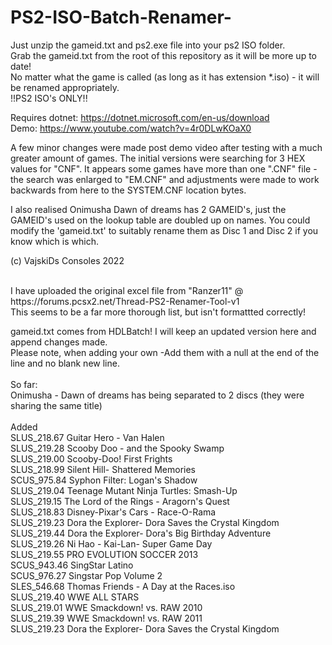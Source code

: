 # PS2-ISO-Batch-Renamer-

Just unzip the gameid.txt and ps2.exe file into your ps2 ISO folder.<br />
Grab the gameid.txt from the root of this repository as it will be more up to date!<br />
No matter what the game is called (as long as it has extension *.iso) - it will be renamed appropriately.<br />
!!PS2 ISO's ONLY!!

Requires dotnet: https://dotnet.microsoft.com/en-us/download<br />
Demo: https://www.youtube.com/watch?v=4r0DLwKOaX0<br />

A few minor changes were made post demo video after testing with a much greater amount of games.
The initial versions were searching for 3 HEX values for "CNF". 
It appears some games have more than one ".CNF" file - the search was enlarged to "EM.CNF" and adjustments were made to work backwards from here to the SYSTEM.CNF location bytes.

I also realised Onimusha Dawn of dreams has 2 GAMEID's, just the GAMEID's used on the lookup table are doubled up on names. 
You could modify the 'gameid.txt' to suitably rename them as Disc 1 and Disc 2 if you know which is which.

(c) VajskiDs Consoles 2022

<br />
I have uploaded the original excel file from "Ranzer11" @ https://forums.pcsx2.net/Thread-PS2-Renamer-Tool-v1
<br />
This seems to be a far more thorough list, but isn't formattted correctly!
<br />

gameid.txt comes from HDLBatch! I will keep an updated version here and append changes made. <br />
Please note, when adding your own -Add them with a null at the end of the line and no blank new line.<br />
<br />
So far:
<br />
Onimusha - Dawn of dreams has being separated to 2 discs (they were sharing the same title)<br />
<br />
Added
<br />
SLUS_218.67 Guitar Hero - Van Halen <br />
SLUS_219.28 Scooby Doo - and the Spooky Swamp <br />
SLUS_219.00 Scooby-Doo! First Frights <br />
SLUS_218.99 Silent Hill- Shattered Memories <br />
SCUS_975.84 Syphon Filter: Logan's Shadow <br />
SLUS_219.04 Teenage Mutant Ninja Turtles: Smash-Up <br />
SLUS_219.15 The Lord of the Rings - Aragorn's Quest <br />
SLUS_218.83 Disney-Pixar's Cars - Race-O-Rama <br />
SLUS_219.23 Dora the Explorer- Dora Saves the Crystal Kingdom <br />
SLUS_219.44 Dora the Explorer- Dora's Big Birthday Adventure <br />
SLUS_219.26 Ni Hao - Kai-Lan- Super Game Day <br />
SLUS_219.55 PRO EVOLUTION SOCCER 2013 <br />
SCUS_943.46 SingStar Latino <br />
SCUS_976.27 Singstar Pop Volume 2 <br />
SLES_546.68 Thomas  Friends - A Day at the Races.iso <br />
SLUS_219.40 WWE ALL STARS <br />
SLUS_219.01 WWE Smackdown! vs. RAW 2010 <br /> 
SLUS_219.39 WWE Smackdown! vs. RAW 2011 <br />
SLUS_219.23 Dora the Explorer- Dora Saves the Crystal Kingdom <br />
